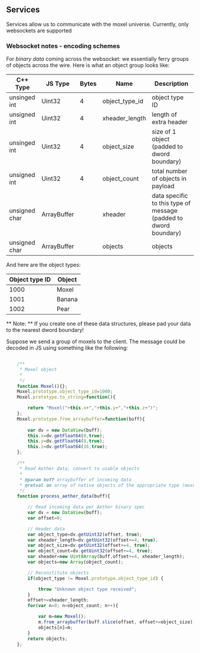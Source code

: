 ## Services

Services allow us to communicate with the moxel universe.  Currently, only websockets are supported


### Websocket notes - encoding schemes

For *binary data* coming across the websocket: we essentially ferry groups of objects across the wire.  Here is what an object group looks like:

C++ Type		|		JS Type			|		Bytes		|		Name			|		Description
----------------|-----------------------|-------------------|-----------------------|-----------------------
unsinged int	|	 Uint32				|		4			|	object_type_id		|	object type ID
unsigned int	|	 Uint32				|		4			|	xheader_length		|	length of extra header
unsinged int	|	 Uint32				|		4			|	object_size			|	size of 1 object (padded to dword boundary)
unsigned int	|	 Uint32				|		4			|	object_count		|	total number of objects in payload
unsigned char	|	ArrayBuffer			|					|	xheader				|	data specific to this type of message (padded to dword boundary)
unsigned char	|	ArrayBuffer			|					|	objects				|	objects

And here are the object types:

Object type ID	|	Object
----------------|-----------
1000			|	Moxel
1001			|	Banana
1002			|	Pear


** Note:  ** If you create one of these data structures, please pad your data to the nearest dword boundary!


Suppose we send a group of moxels to the client.   The message could be decoded in JS using something like the following:

```js

    /**
     * Moxel object
     *
     */
    function Moxel(){};
    Moxel.prototype.object_type_id=1000;
    Moxel.prototype.to_string=function(){

        return "Moxel("+this.x+","+this.y+","+this.z+")";
    };
    Moxel.prototype.from_arraybuffer=function(buff){
        
        var dv = new DataView(buff);
        this.x=dv.getFloat64(0,true);
        this.y=dv.getFloat64(8,true);
        this.z=dv.getFloat64(16,true);
    };

    /**
     * Read Aether data, convert to usable objects
     *
     * @param buff arraybuffer of incoming data
     * @retval an array of native objects of the appropriate type (moxel, etc)
     */
    function process_aether_data(buff){

        // Read incoming data per Aether binary spec
        var dv = new DataView(buff);
        var offset=0;

        // Header data
        var object_type=dv.getUint32(offset, true);
        var xheader_length=dv.getUint32(offset+=4, true);
        var object_size=dv.getUint32(offset+=4, true);
        var object_count=dv.getUint32(offset+=4, true);
        var xheader=new Uint8Array(buff,offset+=4, xheader_length);
        var objects=new Array(object_count);

        // Reconstitute objects
        if(object_type != Moxel.prototype.object_type_id) {

            throw "Unknown object type received";
        }
        offset+=xheader_length;
        for(var n=0; n<object_count; n++){

            var m=new Moxel();
            m.from_arraybuffer(buff.slice(offset, offset+=object_size));
            objects[n]=m;
        }
        return objects;
    };

```









